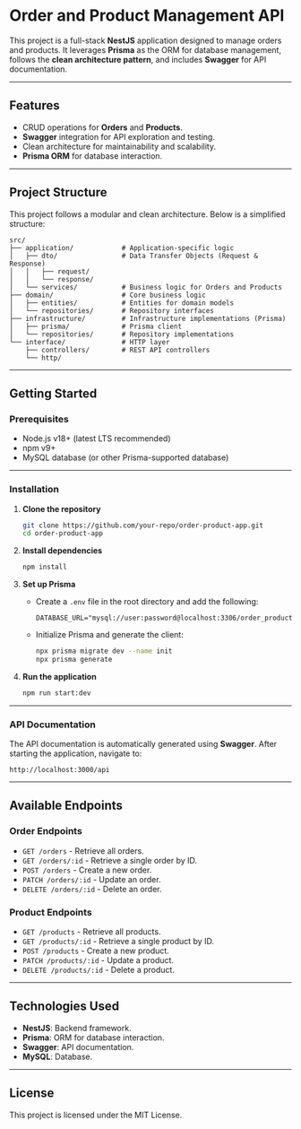 
# **Order and Product Management API**

This project is a full-stack **NestJS** application designed to manage orders and products. It leverages **Prisma** as the ORM for database management, follows the **clean architecture pattern**, and includes **Swagger** for API documentation.

---

## **Features**
- CRUD operations for **Orders** and **Products**.
- **Swagger** integration for API exploration and testing.
- Clean architecture for maintainability and scalability.
- **Prisma ORM** for database interaction.

---

## **Project Structure**
This project follows a modular and clean architecture. Below is a simplified structure:

```plaintext
src/
├── application/            # Application-specific logic
│   ├── dto/                # Data Transfer Objects (Request & Response)
│   │   ├── request/
│   │   └── response/
│   └── services/           # Business logic for Orders and Products
├── domain/                 # Core business logic
│   ├── entities/           # Entities for domain models
│   └── repositories/       # Repository interfaces
├── infrastructure/         # Infrastructure implementations (Prisma)
│   ├── prisma/             # Prisma client
│   └── repositories/       # Repository implementations
└── interface/              # HTTP layer
    ├── controllers/        # REST API controllers
    └── http/
```

---

## **Getting Started**

### **Prerequisites**
- Node.js v18+ (latest LTS recommended)
- npm v9+
- MySQL database (or other Prisma-supported database)

---

### **Installation**

1. **Clone the repository**
   ```bash
   git clone https://github.com/your-repo/order-product-app.git
   cd order-product-app
   ```

2. **Install dependencies**
   ```bash
   npm install
   ```

3. **Set up Prisma**
   - Create a `.env` file in the root directory and add the following:
     ```env
     DATABASE_URL="mysql://user:password@localhost:3306/order_product_db"
     ```
   - Initialize Prisma and generate the client:
     ```bash
     npx prisma migrate dev --name init
     npx prisma generate
     ```

4. **Run the application**
   ```bash
   npm run start:dev
   ```

---

### **API Documentation**

The API documentation is automatically generated using **Swagger**. After starting the application, navigate to:

```
http://localhost:3000/api
```

---

## **Available Endpoints**

### **Order Endpoints**
- `GET /orders` - Retrieve all orders.
- `GET /orders/:id` - Retrieve a single order by ID.
- `POST /orders` - Create a new order.
- `PATCH /orders/:id` - Update an order.
- `DELETE /orders/:id` - Delete an order.

### **Product Endpoints**
- `GET /products` - Retrieve all products.
- `GET /products/:id` - Retrieve a single product by ID.
- `POST /products` - Create a new product.
- `PATCH /products/:id` - Update a product.
- `DELETE /products/:id` - Delete a product.

---

## **Technologies Used**
- **NestJS**: Backend framework.
- **Prisma**: ORM for database interaction.
- **Swagger**: API documentation.
- **MySQL**: Database.

---

## **License**
This project is licensed under the MIT License.
